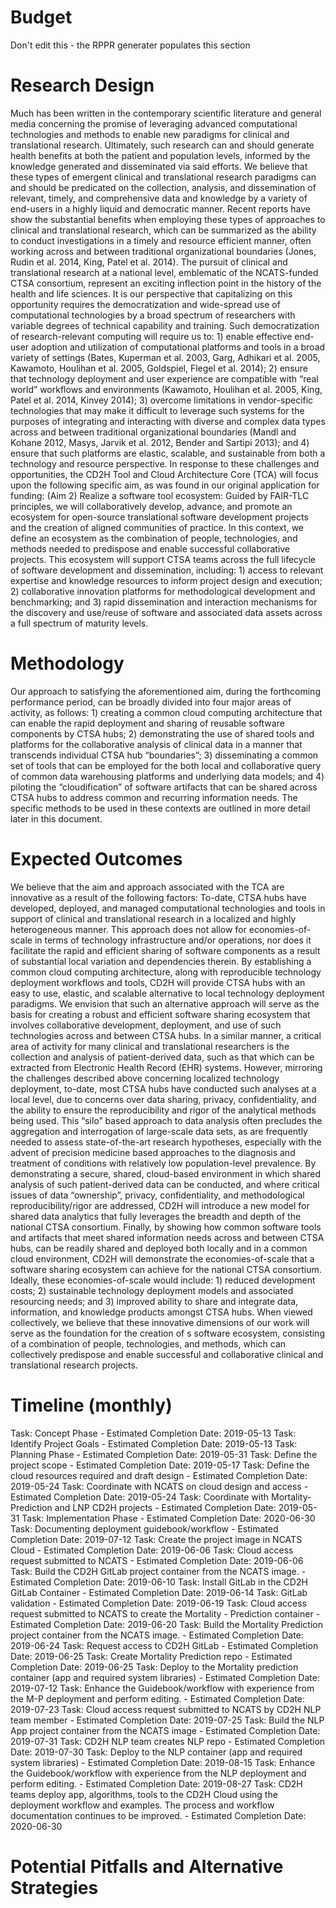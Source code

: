 # Budget
Don't edit this - the RPPR generater populates this section

# Research Design

Much has been written in the contemporary scientific literature and general media concerning the promise of leveraging advanced computational technologies and methods to enable new paradigms for clinical and translational research.  Ultimately, such research can and should generate health benefits at both the patient and population levels, informed by the knowledge generated and disseminated via said efforts.  We believe that these types of emergent clinical and translational research paradigms can and should be predicated on the collection, analysis, and dissemination of relevant, timely, and comprehensive data and knowledge by a variety of end-users in a highly liquid and democratic manner.  Recent reports have show the substantial benefits when employing these types of approaches to clinical and translational research, which can be summarized as the  ability to conduct investigations in a timely and resource efficient manner, often working across and between traditional organizational boundaries (Jones, Rudin et al. 2014, King, Patel et al. 2014).  The pursuit of clinical and translational research at a national level, emblematic of the NCATS-funded CTSA consortium, represent an exciting inflection point in the history of the health and life sciences.  It is our perspective that capitalizing on this opportunity requires the democratization and wide-spread use of computational technologies by a broad spectrum of researchers with variable degrees of technical capability and training. Such democratization of research-relevant computing will require us to: 1) enable effective end-user adoption and utilization of computational platforms and tools in  a broad variety of settings (Bates, Kuperman et al. 2003, Garg, Adhikari et al. 2005, Kawamoto, Houlihan et al. 2005, Goldspiel, Flegel et al. 2014); 2) ensure that technology deployment and user experience are compatible with “real world” workflows and environments (Kawamoto, Houlihan et al. 2005, King, Patel et al. 2014, Kinvey 2014); 3) overcome limitations in vendor-specific technologies that may make it difficult to leverage such systems for the purposes of integrating and interacting with diverse and complex data types across and between traditional organizational boundaries (Mandl and Kohane 2012, Masys, Jarvik et al. 2012, Bender and Sartipi 2013); and 4) ensure that such platforms are elastic, scalable, and sustainable from both a technology and resource perspective.  In response to these challenges and opportunities, the CD2H Tool and Cloud Architecture Core (TCA) will focus upon the following specific aim, as was found in our original application for funding:
(Aim 2) Realize a software tool ecosystem: Guided by FAIR-TLC principles, we will collaboratively develop, advance, and promote an ecosystem for open-source translational software development projects and the creation of aligned communities of practice.  In this context, we define an ecosystem as the combination of people, technologies, and methods needed to predispose and enable successful collaborative projects. This ecosystem will support CTSA teams across the full lifecycle of software development and dissemination, including: 1) access to relevant expertise and knowledge resources to inform project design and execution; 2) collaborative innovation platforms for methodological development and benchmarking; and 3) rapid dissemination and interaction mechanisms for the discovery and use/reuse of software and associated data assets across a full spectrum of maturity levels. 



# Methodology

Our approach to satisfying the aforementioned aim, during the forthcoming performance period, can be broadly divided into four major areas of activity, as follows: 1) creating a common cloud computing architecture that can enable the rapid deployment and sharing of reusable software components by CTSA hubs; 2) demonstrating the use of shared tools and platforms for the collaborative analysis of clinical data in a manner that transcends individual CTSA hub “boundaries”; 3) disseminating a common set of tools that can be employed for the both local and collaborative query of common data warehousing platforms and underlying data models; and 4) piloting the “cloudification” of software artifacts that can be shared across CTSA hubs to address common and recurring information needs.  The specific methods to be used in these contexts are outlined in more detail later in this document.


# Expected Outcomes

We believe that the aim and approach associated with the TCA are innovative as a result of the following factors:
To-date, CTSA hubs have developed, deployed, and managed computational technologies and tools in support of clinical and translational research in a localized and highly heterogeneous manner.  This approach does not allow for economies-of-scale in terms of technology infrastructure and/or operations, nor does it facilitate the rapid and efficient sharing of software components as a result of substantial local variation and dependencies therein.  By establishing a common cloud computing architecture, along with reproducible technology deployment workflows and tools, CD2H will provide CTSA hubs with an easy to use, elastic, and scalable alternative to local technology deployment paradigms.  We envision that such an alternative approach will serve as the basis for creating a robust and efficient software sharing ecosystem that involves collaborative development, deployment, and use of such technologies across and between CTSA hubs.
In a similar manner, a critical area of activity for many clinical and translational researchers is the collection and analysis of patient-derived data, such as that which can be extracted from Electronic Health Record (EHR) systems.  However, mirroring the challenges described above concerning localized technology deployment, to-date, most CTSA hubs have conducted such analyses at a local level, due to concerns over data sharing, privacy, confidentiality, and the ability to ensure the reproducibility and rigor of the analytical methods being used.  This “silo” based approach to data analysis often precludes the aggregation and interrogation of large-scale data sets, as are frequently needed to assess state-of-the-art research hypotheses, especially with the advent of precision medicine based approaches to the diagnosis and treatment of conditions with relatively low population-level prevalence.  By demonstrating a secure, shared, cloud-based environment in which shared analysis of such patient-derived data can be conducted, and where critical issues of data “ownership”, privacy, confidentiality, and methodological reproducibility/rigor are addressed, CD2H will introduce a new model for shared data analytics that fully leverages the breadth and depth of the national CTSA consortium.
Finally, by showing how common software tools and artifacts that meet shared information needs across and between CTSA hubs, can be readily shared and deployed both locally and in a common cloud environment, CD2H will demonstrate the economies-of-scale that a software sharing ecosystem can achieve for the national CTSA consortium.  Ideally, these economies-of-scale would include: 1) reduced development costs; 2) sustainable technology deployment models and associated resourcing needs; and 3) improved ability to share and integrate data, information, and knowledge products amongst CTSA hubs.
When viewed collectively, we believe that these innovative dimensions of our work will serve as the foundation for the creation of s software ecosystem, consisting of a combination of people, technologies, and methods, which can collectively predispose and enable successful and collaborative clinical and translational research projects.


# Timeline (monthly)

Task: Concept Phase -   Estimated Completion Date: 2019-05-13
Task: Identify Project Goals -   Estimated Completion Date: 2019-05-13
Task: Planning Phase -   Estimated Completion Date: 2019-05-31
Task: Define the project scope -   Estimated Completion Date: 2019-05-17
Task: Define the cloud resources required and draft design -   Estimated Completion Date: 2019-05-24
Task: Coordinate with NCATS on cloud design and access -   Estimated Completion Date: 2019-05-24
Task: Coordinate with Mortality-Prediction and LNP CD2H projects -   Estimated Completion Date: 2019-05-31
Task: Implementation Phase -   Estimated Completion Date: 2020-06-30
Task: Documenting deployment guidebook/workflow -   Estimated Completion Date: 2019-07-12
Task: Create the project image in NCATS Cloud -   Estimated Completion Date: 2019-06-06
Task: Cloud access request submitted to NCATS -   Estimated Completion Date: 2019-06-06
Task: Build the CD2H GitLab project container from the NCATS image. -   Estimated Completion Date: 2019-06-10
Task: Install GitLab in the CD2H GitLab Container -   Estimated Completion Date: 2019-06-14
Task: GitLab validation -   Estimated Completion Date: 2019-06-19
Task: Cloud access request submitted to NCATS to create the Mortality - Prediction container -   Estimated Completion Date: 2019-06-20
Task: Build the Mortality Prediction project container from the NCATS image. -   Estimated Completion Date: 2019-06-24
Task: Request access to CD2H GitLab -   Estimated Completion Date: 2019-06-25
Task: Create Mortality Prediction repo -   Estimated Completion Date: 2019-06-25
Task: Deploy to the Mortality prediction container (app and required system libraries) -   Estimated Completion Date: 2019-07-12
Task: Enhance the Guidebook/workflow with experience from the M-P deployment and perform editing. -   Estimated Completion Date: 2019-07-23
Task: Cloud access request submitted to NCATS by CD2H NLP team member -   Estimated Completion Date: 2019-07-25
Task: Build the NLP App project container from the NCATS image -   Estimated Completion Date: 2019-07-31
Task: CD2H NLP team creates NLP repo -   Estimated Completion Date: 2019-07-30
Task: Deploy to the NLP container (app and required system libraries) -   Estimated Completion Date: 2019-08-15
Task: Enhance the Guidebook/workflow with experience from the NLP deployment and perform editing. -   Estimated Completion Date: 2019-08-27
Task: CD2H teams deploy app, algorithms, tools to the CD2H Cloud using the deployment workflow and examples.  The process and workflow documentation continues to be improved. -   Estimated Completion Date: 2020-06-30









# Potential Pitfalls and Alternative Strategies
